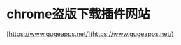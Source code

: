 # chrome盗版下载插件网站











[https://www.gugeapps.net/](https://www.gugeapps.net/)























